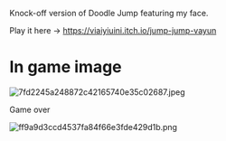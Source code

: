 Knock-off version of Doodle Jump featuring my face.

Play it here -> https://viaiyiuini.itch.io/jump-jump-vayun

<h1>In game image</h1>
<img src="https://imgtr.ee/images/2024/04/10/7fd2245a248872c42165740e35c02687.jpeg" alt="7fd2245a248872c42165740e35c02687.jpeg" border="0">

<p>Game over</p>
<img src="https://imgtr.ee/images/2024/04/10/ff9a9d3ccd4537fa84f66e3fde429d1b.png" alt="ff9a9d3ccd4537fa84f66e3fde429d1b.png" border="0">
